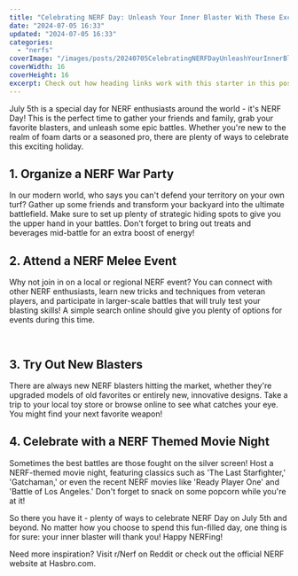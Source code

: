 ```yaml
---
title: "Celebrating NERF Day: Unleash Your Inner Blaster With These Exciting Activities!"
date: "2024-07-05 16:33"
updated: "2024-07-05 16:33"
categories:
  - "nerfs"
coverImage: "/images/posts/20240705CelebratingNERFDayUnleashYourInnerBlasterWithTheseExcitingActivities_1.jpg"
coverWidth: 16
coverHeight: 16
excerpt: Check out how heading links work with this starter in this post.
---
```


<script>
  import { base } from '$app/paths';
</script>


July 5th is a special day for NERF enthusiasts around the world - it's NERF Day! This is the perfect time to gather your friends and family, grab your favorite blasters, and unleash some epic battles. Whether you're new to the realm of foam darts or a seasoned pro, there are plenty of ways to celebrate this exciting holiday.

## 1. Organize a NERF War Party 
In our modern world, who says you can't defend your territory on your own turf? Gather up some friends and transform your backyard into the ultimate battlefield. Make sure to set up plenty of strategic hiding spots to give you the upper hand in your battles. Don't forget to bring out treats and beverages mid-battle for an extra boost of energy!

## 2. Attend a NERF Melee Event 
Why not join in on a local or regional NERF event? You can connect with other NERF enthusiasts, learn new tricks and techniques from veteran players, and participate in larger-scale battles that will truly test your blasting skills! A simple search online should give you plenty of options for events during this time.

<img class="inline object-contain w-full my-4" src="{base}/images/posts/20240705CelebratingNERFDayUnleashYourInnerBlasterWithTheseExcitingActivities_2.jpg" alt="" style="aspect-ratio: 16 / 16;" width="16" height="16">


## 3. Try Out New Blasters 
There are always new NERF blasters hitting the market, whether they're upgraded models of old favorites or entirely new, innovative designs. Take a trip to your local toy store or browse online to see what catches your eye. You might find your next favorite weapon!

## 4. Celebrate with a NERF Themed Movie Night 
Sometimes the best battles are those fought on the silver screen! Host a NERF-themed movie night, featuring classics such as 'The Last Starfighter,' 'Gatchaman,' or even the recent NERF movies like 'Ready Player One' and 'Battle of Los Angeles.' Don't forget to snack on some popcorn while you're at it!

So there you have it - plenty of ways to celebrate NERF Day on July 5th and beyond. No matter how you choose to spend this fun-filled day, one thing is for sure: your inner blaster will thank you! Happy NERFing! 

Need more inspiration? Visit r/Nerf on Reddit or check out the official NERF website at Hasbro.com.